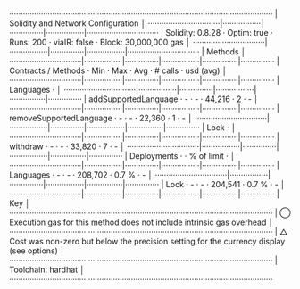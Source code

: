 ·····················································································································
|  Solidity and Network Configuration                                                                               │
································|·················|···············|·················|································
|  Solidity: 0.8.28             ·  Optim: true    ·  Runs: 200    ·  viaIR: false   ·     Block: 30,000,000 gas     │
································|·················|···············|·················|································
|  Methods                                                                                                          │
································|·················|···············|·················|················|···············
|  Contracts / Methods          ·  Min            ·  Max          ·  Avg            ·  # calls       ·  usd (avg)   │
································|·················|···············|·················|················|···············
|  Languages                    ·                                                                                   │
································|·················|···············|·················|················|···············
|      addSupportedLanguage     ·              -  ·            -  ·         44,216  ·             2  ·           -  │
································|·················|···············|·················|················|···············
|      removeSupportedLanguage  ·              -  ·            -  ·         22,360  ·             1  ·           -  │
································|·················|···············|·················|················|···············
|  Lock                         ·                                                                                   │
································|·················|···············|·················|················|···············
|      withdraw                 ·              -  ·            -  ·         33,820  ·             7  ·           -  │
································|·················|···············|·················|················|···············
|  Deployments                                    ·                                 ·  % of limit    ·              │
································|·················|···············|·················|················|···············
|  Languages                    ·              -  ·            -  ·        208,702  ·         0.7 %  ·           -  │
································|·················|···············|·················|················|···············
|  Lock                         ·              -  ·            -  ·        204,541  ·         0.7 %  ·           -  │
································|·················|···············|·················|················|···············
|  Key                                                                                                              │
·····················································································································
|  ◯  Execution gas for this method does not include intrinsic gas overhead                                         │
·····················································································································
|  △  Cost was non-zero but below the precision setting for the currency display (see options)                      │
·····················································································································
|  Toolchain:  hardhat                                                                                              │
·····················································································································